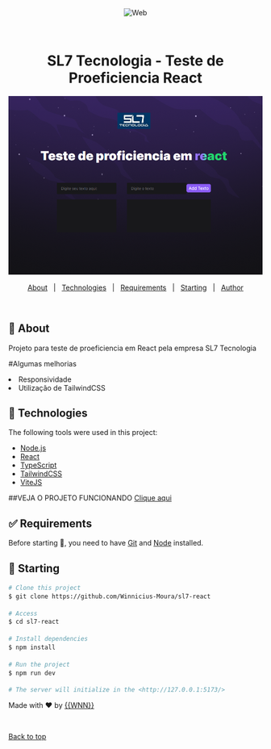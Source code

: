 <div align="center" id="top"> 
  <img src="./.github/app.gif" alt="Web" />

  &#xa0;

  <!-- <a href="https://web.netlify.app">Demo</a> -->
</div>

<h1 align="center">SL7 Tecnologia - Teste de Proeficiencia React</h1>

<img alt="Imagem da pagina inicial do projeto" src="./src/assets/capaReadme.png">

<!-- Status -->

<!-- <h4 align="center"> 
	🚧  Web 🚀 Under construction...  🚧
</h4> 

<hr> -->

<p align="center">
  <a href="#dart-about">About</a> &#xa0; | &#xa0; 
  <a href="#rocket-technologies">Technologies</a> &#xa0; | &#xa0;
  <a href="#white_check_mark-requirements">Requirements</a> &#xa0; | &#xa0;
  <a href="#checkered_flag-starting">Starting</a> &#xa0; | &#xa0;
  <a href="https://github.com/Winnicius-Moura" target="_blank">Author</a>
</p>

<br>

## :dart: About ##

Projeto para teste de proeficiencia em React pela empresa SL7 Tecnologia

#Algumas melhorias
<li>Responsividade</li>
<li>Utilização de TailwindCSS</li>


## :rocket: Technologies ##

The following tools were used in this project:

- [Node.js](https://nodejs.org/en/)
- [React](https://pt-br.reactjs.org/)
- [TypeScript](https://www.typescriptlang.org/)
- [TailwindCSS](https://tailwindcss.com/)
- [ViteJS](https://vitejs.dev/)

##VEJA O PROJETO FUNCIONANDO
<a href="https://sl7-react-winnicius-moura.vercel.app/" target="_blank">Clique aqui</a>

## :white_check_mark: Requirements ##

Before starting :checkered_flag:, you need to have [Git](https://git-scm.com) and [Node](https://nodejs.org/en/) installed.

## :checkered_flag: Starting ##

```bash
# Clone this project
$ git clone https://github.com/Winnicius-Moura/sl7-react

# Access
$ cd sl7-react

# Install dependencies
$ npm install

# Run the project
$ npm run dev

# The server will initialize in the <http://127.0.0.1:5173/>
```

Made with :heart: by <a href="https://github.com/Winnicius-Moura" target="_blank">{{WNN}}</a>

&#xa0;

<a href="#top">Back to top</a>
